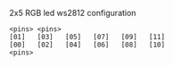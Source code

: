 2x5 RGB led ws2812 configuration


```
<pins> <pins>
[01]   [03]   [05]   [07]   [09]   [11]   
[00]   [02]   [04]   [06]   [08]   [10]   
<pins>
```

